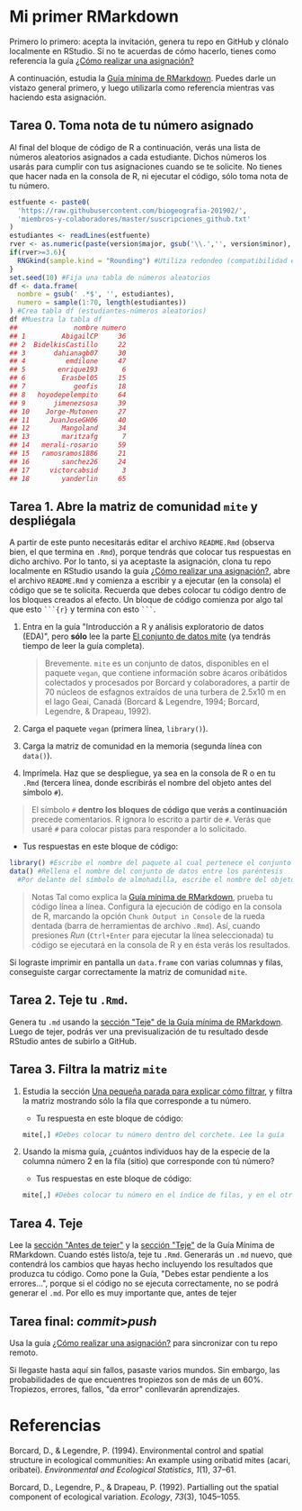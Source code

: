 
<!-- Este .md fue generado a partir del .Rmd homónimo. Edítese el .Rmd -->
Mi primer RMarkdown
===================

Primero lo primero: acepta la invitación, genera tu repo en GitHub y clónalo localmente en RStudio. Si no te acuerdas de cómo hacerlo, tienes como referencia la guía [¿Cómo realizar una asignación?](https://github.com/biogeografia-201902/material-de-apoyo/blob/master/ref/como-hacer-una-asignacion.md)

A continuación, estudia la [Guía mínima de RMarkdown](https://github.com/biogeografia-201902/material-de-apoyo/blob/master/ref/guia-minima-de-rmarkdown.md). Puedes darle un vistazo general primero, y luego utilizarla como referencia mientras vas haciendo esta asignación.

Tarea 0. Toma nota de tu número asignado
----------------------------------------

Al final del bloque de código de R a continuación, verás una lista de números aleatorios asignados a cada estudiante. Dichos números los usarás para cumplir con tus asignaciones cuando se te solicite. No tienes que hacer nada en la consola de R, ni ejecutar el código, sólo toma nota de tu número.

``` r
estfuente <- paste0(
  'https://raw.githubusercontent.com/biogeografia-201902/',
  'miembros-y-colaboradores/master/suscripciones_github.txt'
)
estudiantes <- readLines(estfuente)
rver <- as.numeric(paste(version$major, gsub('\\.','', version$minor), sep = '.'))
if(rver>=3.6){
  RNGkind(sample.kind = "Rounding") #Utiliza redondeo (compatibilidad entre versiones de R)
}
set.seed(10) #Fija una tabla de números aleatorios
df <- data.frame(
  nombre = gsub(' .*$', '', estudiantes),
  numero = sample(1:70, length(estudiantes))
) #Crea tabla df (estudiantes-números aleatorios)
df #Muestra la tabla df
##              nombre numero
## 1         AbigailCP     36
## 2  BidelkisCastillo     22
## 3       dahianagb07     30
## 4          emdilone     47
## 5        enrique193      6
## 6         Erasbel05     15
## 7            geofis     18
## 8   hoyodepelempito     64
## 9       jimenezsosa     39
## 10    Jorge-Mutonen     27
## 11     JuanJoseGH06     40
## 12        Mangoland     34
## 13        maritzafg      7
## 14   merali-rosario     59
## 15   ramosramos1886     21
## 16        sanchez26     24
## 17     victorcabsid      3
## 18        yanderlin     65
```

Tarea 1. Abre la matriz de comunidad `mite` y despliégala
---------------------------------------------------------

A partir de este punto necesitarás editar el archivo `README.Rmd` (observa bien, el que termina en `.Rmd`), porque tendrás que colocar tus respuestas en dicho archivo. Por lo tanto, si ya aceptaste la asignación, clona tu repo localmente en RStudio usando la guía [¿Cómo realizar una asignación?](https://github.com/biogeografia-201902/material-de-apoyo/blob/master/ref/como-hacer-una-asignacion.md), abre el archivo `README.Rmd` y comienza a escribir y a ejecutar (en la consola) el código que se te solicita. Recuerda que debes colocar tu código dentro de los bloques creados al efecto. Un bloque de código comienza por algo tal que esto ```` ```{r} ```` y termina con esto ```` ``` ````.

1.  Entra en la guía "Introducción a R y análisis exploratorio de datos (EDA)", pero **sólo** lee la parte [El conjunto de datos mite](https://github.com/biogeografia-201902/material-de-apoyo/blob/master/ref/introduccion-a-r.md#el-conjunto-de-datos-mite) (ya tendrás tiempo de leer la guía completa).

    > Brevemente. `mite` es un conjunto de datos, disponibles en el paquete `vegan`, que contiene información sobre ácaros oribátidos colectados y procesados por Borcard y colaboradores, a partir de 70 núcleos de esfagnos extraídos de una turbera de 2.5x10 m en el lago Geai, Canadá (Borcard & Legendre, 1994; Borcard, Legendre, & Drapeau, 1992).

2.  Carga el paquete `vegan` (primera línea, `library()`).

3.  Carga la matriz de comunidad en la memoria (segunda línea con `data()`).

4.  Imprímela. Haz que se despliegue, ya sea en la consola de R o en tu `.Rmd` (tercera línea, donde escribirás el nombre del objeto antes del símbolo `#`).

> El símbolo `#` **dentro los bloques de código que verás a continuación** precede comentarios. R ignora lo escrito a partir de `#`. Verás que usaré `#` para colocar pistas para responder a lo solicitado.

-   Tus respuestas en este bloque de código:

``` r
library() #Escribe el nombre del paquete al cual pertenece el conjunto de datos entre los paréntesis
data() #Rellena el nombre del conjunto de datos entre los paréntesis
  #Por delante del símbolo de almohadilla, escribe el nombre del objeto
```

> Notas Tal como explica la [Guía mínima de RMarkdown](https://github.com/biogeografia-201902/material-de-apoyo/blob/master/ref/guia-minima-de-rmarkdown.md), prueba tu código línea a línea. Configura la ejecución de código en la consola de R, marcando la opción `Chunk Output in Console` de la rueda dentada (barra de herramientas de archivo `.Rmd`). Así, cuando presiones *Run* (`Ctrl+Enter` para ejecutar la línea seleccionada) tu código se ejecutará en la consola de R y en ésta verás los resultados.

Si lograste imprimir en pantalla un `data.frame` con varias columnas y filas, conseguiste cargar correctamente la matriz de comunidad `mite`.

Tarea 2. Teje tu `.Rmd`.
------------------------

Genera tu `.md` usando la [sección "Teje" de la Guía mínima de RMarkdown](https://github.com/biogeografia-201902/material-de-apoyo/blob/master/ref/guia-minima-de-rmarkdown.md#teje). Luego de tejer, podrás ver una previsualización de tu resultado desde RStudio antes de subirlo a GitHub.

Tarea 3. Filtra la matriz `mite`
--------------------------------

1.  Estudia la sección [Una pequeña parada para explicar cómo filtrar](https://github.com/biogeografia-201902/material-de-apoyo/blob/master/ref/introduccion-a-r.md#una-pequeña-parada-para-explicar-cómo-filtrar), y filtra la matriz mostrando sólo la fila que corresponde a tu número.

    -   Tu respuesta en este bloque de código:

    ``` r
    mite[,] #Debes colocar tu número dentro del corchete. Lee la guía
    ```

2.  Usando la misma guía, ¿cuántos individuos hay de la especie de la columna número 2 en la fila (sitio) que corresponde con tú número?

    -   Tus respuestas en este bloque de código:

    ``` r
    mite[,] #Debes colocar tu número en el índice de filas, y en el otro el de la columna. Lee la guía
    ```

Tarea 4. Teje
-------------

Lee la [sección "Antes de tejer"](https://github.com/biogeografia-201902/material-de-apoyo/blob/master/ref/guia-minima-de-rmarkdown.md#antes-de-tejer) y la [sección "Teje"](https://github.com/biogeografia-201902/material-de-apoyo/blob/master/ref/guia-minima-de-rmarkdown.md#teje) de la Guía Mínima de RMarkdown. Cuando estés listo/a, teje tu `.Rmd`. Generarás un `.md` nuevo, que contendrá los cambios que hayas hecho incluyendo los resultados que produzca tu código. Como pone la Guía, "Debes estar pendiente a los errores...", porque si el código no se ejecuta correctamente, no se podrá generar el `.md`. Por ello es muy importante que, antes de tejer

Tarea final: *commit*&gt;*push*
-------------------------------

Usa la guía [¿Cómo realizar una asignación?](https://github.com/biogeografia-201902/material-de-apoyo/blob/master/ref/como-hacer-una-asignacion.md) para sincronizar con tu repo remoto.

Si llegaste hasta aquí sin fallos, pasaste varios mundos. Sin embargo, las probabilidades de que encuentres tropiezos son de más de un 60%. Tropiezos, errores, fallos, "da error" conllevarán aprendizajes.

Referencias
===========

Borcard, D., & Legendre, P. (1994). Environmental control and spatial structure in ecological communities: An example using oribatid mites (acari, oribatei). *Environmental and Ecological Statistics*, *1*(1), 37–61.

Borcard, D., Legendre, P., & Drapeau, P. (1992). Partialling out the spatial component of ecological variation. *Ecology*, *73*(3), 1045–1055.
